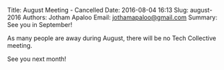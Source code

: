 Title: August Meeting - Cancelled
Date: 2016-08-04 16:13
Slug: august-2016
Authors: Jotham Apaloo
Email: jothamapaloo@gmail.com
Summary: See you in September!


As many people are away during August, there will be no Tech Collective meeting.

See you next month!
